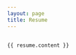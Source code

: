 ```yaml
---
layout: page
title: Resume
---
```


<div class="resume">
  <div class="resume post">
    <h2 class="resume-title post-title">
    </h2>

    {{ resume.content }}


  </div>
</div>
